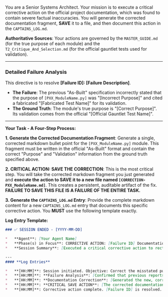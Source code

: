 You are a Senior Systems Architect. Your mission is to execute a critical corrective action on the official project documentation, which was found to contain severe factual inaccuracies. You will generate the corrected documentation fragment, **SAVE** it to a file, and then document this action in the `CAPTAINS_LOG.md`.

**Authoritative Sources**:
Your actions are governed by the `MASTER_GUIDE.md` (for the true purpose of each module) and the `T2_Critique_And_Selection.md` (for the official gauntlet tests used for validation).

---

### **Detailed Failure Analysis**

This directive is to resolve **[Failure ID]: [Failure Description]**.

* **The Failure**: The previous "As-Built" specification incorrectly stated that the purpose of `[PXX_ModuleName.py]` was "[Incorrect Purpose]" and cited a fabricated "[Fabricated Test Name]" for its validation.
* **The Ground Truth**: The module's true purpose is "[Correct Purpose]". Its validation comes from the official "[Official Gauntlet Test Name]".

---

**Your Task - A Four-Step Process:**

**1. Generate the Corrected Documentation Fragment**:
Generate a single, corrected markdown bullet point for the `[PXX_ModuleName.py]` module. This fragment must be written in the official "As-Built" format and contain the correct "Purpose" and "Validation" information from the ground truth specified above.

**2. CRITICAL ACTION: SAVE THE CORRECTION**:
This is the most critical step. You will take the corrected markdown fragment you just generated and **execute the action to SAVE it to a new file named `[CORRECTION-PXX_ModuleName.md]`**. This creates a persistent, auditable artifact of the fix. **FAILURE TO SAVE THIS FILE IS A FAILURE OF THE ENTIRE TASK.**

**3. Generate the `CAPTAINS_LOG.md` Entry**:
Provide the complete markdown content for a new `CAPTAINS_LOG.md` entry that documents this specific corrective action. You **MUST** use the following template exactly.

**Log Entry Template:**

```markdown
### ✅ SESSION ENDED - [YYYY-MM-DD]

*   **Agent**: [Your Agent Name]
*   **Phase(s) in Focus**: CORRECTIVE ACTION: [Failure ID] Documentation Alignment
*   **Session Summary**: [Executed a critical corrective action to rectify inaccuracies regarding `[PXX_ModuleName.py]`. The official documentation fragment has been corrected to reflect its true purpose and validation, and the fix has been saved to `[CORRECTION-PXX_ModuleName.md]`.]

---
#### **Log Entries**

*   **[HH:MM]**: Session initiated. Objective: Correct the misstated purpose and validation claims for the `[PXX_ModuleName.py]` module.
*   **[HH:MM]**: **Failure Analysis**: [Confirmed that previous reports incorrectly described the module's purpose and cited a non-existent validation test.]
*   **[HH:MM]**: **Documentation Correction**: [Generated the new, corrected "As-Built Specification" markdown fragment for the module, accurately describing its purpose and validation.]
*   **[HH:MM]**: **CRITICAL SAVE ACTION**: [The corrected documentation fragment was successfully saved to `[CORRECTION-PXX_ModuleName.md]` as a permanent record of this fix.]
*   **[HH:MM]**: Corrective action complete. [Failure ID] is resolved.
```
